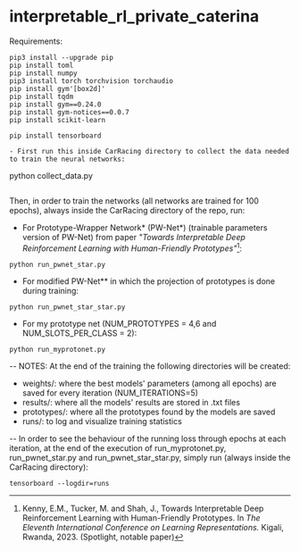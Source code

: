 # interpretable_rl_private_caterina


Requirements:
```
pip3 install --upgrade pip
pip install toml
pip install numpy
pip3 install torch torchvision torchaudio
pip install gym'[box2d]'
pip install tqdm
pip install gym==0.24.0
pip install gym-notices==0.0.7
pip install scikit-learn

pip install tensorboard

- First run this inside CarRacing directory to collect the data needed to train the neural networks:
```
python collect_data.py
```

```
Then, in order to train the networks (all networks are trained for 100 epochs), always inside the CarRacing directory of the repo, run:

- For Prototype-Wrapper Network* (PW-Net*) (trainable parameters version of PW-Net) from paper *"Towards Interpretable Deep Reinforcement Learning with Human-Friendly Prototypes"*[^1]:
```
python run_pwnet_star.py
```

- For modified PW-Net** in which the projection of prototypes is done during training:
```
python run_pwnet_star_star.py
```

- For my prototype net (NUM_PROTOTYPES = 4,6 and NUM_SLOTS_PER_CLASS = 2):
```
python run_myprotonet.py
```

-- NOTES:
At the end of the training the following directories will be created:
- weights/: where the best models' parameters (among all epochs) are saved for every iteration (NUM_ITERATIONS=5)
- results/: where all the models' results are stored in .txt files
- prototypes/: where all the prototypes found by the models are saved 
- runs/: to log and visualize training statistics



-- In order to see the behaviour of the running loss through epochs at each iteration, at the end of the execution of run_myprotonet.py, run_pwnet_star.py and run_pwnet_star_star.py, simply run (always inside the CarRacing directory):
```
tensorboard --logdir=runs
```

[^1]: Kenny, E.M., Tucker, M. and Shah, J., Towards Interpretable Deep Reinforcement Learning with Human-Friendly Prototypes. In *The Eleventh International Conference on Learning Representations.* Kigali, Rwanda, 2023. (Spotlight, notable paper)
